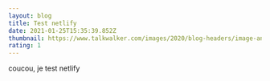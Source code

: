 ```yaml
---
layout: blog
title: Test netlify
date: 2021-01-25T15:35:39.852Z
thumbnail: https://www.talkwalker.com/images/2020/blog-headers/image-analysis.png
rating: 1
---
```

coucou, je test netlify
